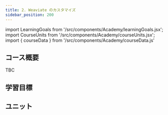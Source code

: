 ```yaml
---
title: 2. Weaviate のカスタマイズ
sidebar_position: 200
---
```


import LearningGoals from '/src/components/Academy/learningGoals.jsx';
import CourseUnits from '/src/components/Academy/courseUnits.jsx';
import { courseData } from '/src/components/Academy/courseData.js'

## <i class="fa-solid fa-chalkboard-user"></i> コース概要

TBC

## <i class="fa-solid fa-chalkboard-user"></i> 学習目標

<LearningGoals courseName="customization_with_modules"/>

## <i class="fa-solid fa-book-open-reader"></i> ユニット

<CourseUnits courseData={courseData} courseName="customization_with_modules" />